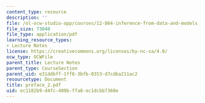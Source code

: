 ```yaml
---
content_type: resource
description: ''
file: /ol-ocw-studio-app/courses/12-864-inference-from-data-and-models-spring-2005/ec1182b9d4fc409bffa8ec1dcbb7360e_preface_2.pdf
file_size: 73048
file_type: application/pdf
learning_resource_types:
- Lecture Notes
license: https://creativecommons.org/licenses/by-nc-sa/4.0/
ocw_type: OCWFile
parent_title: Lecture Notes
parent_type: CourseSection
parent_uid: e31ddbff-1ff0-3bfb-0353-d7cdba211ac2
resourcetype: Document
title: preface_2.pdf
uid: ec1182b9-d4fc-409b-ffa8-ec1dcbb7360e
---
```

